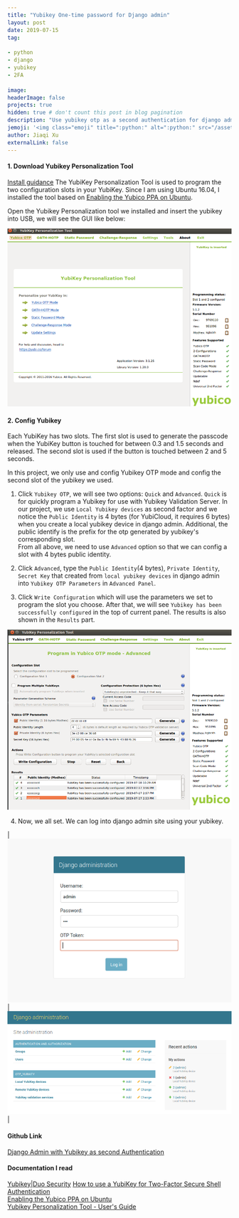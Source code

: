```yaml
---
title: "Yubikey One-time password for Django admin"
layout: post
date: 2019-07-15
tag:

- python
- django
- yubikey
- 2FA
 
image:
headerImage: false
projects: true
hidden: true # don't count this post in blog pagination
description: "Use yubikey otp as a second authentication for django admin"
jemoji: '<img class="emoji" title=":python:" alt=":python:" src="/assets/images/language_icon/python.png" height="20" width="20" align="absmiddle">'
author: Jiaqi Xu
externalLink: false
---
```


#### 1. Download Yubikey Personalization Tool
[Install guidance](https://www.yubico.com/products/services-software/personalization-tools/use/)
The YubiKey Personalization Tool is used to program the two configuration slots in your YubiKey.
Since I am using Ubuntu 16.04, I installed the tool based on [Enabling the Yubico PPA on Ubuntu](https://support.yubico.com/support/solutions/articles/15000010964-enabling-the-yubico-ppa-on-ubuntu).

Open the Yubikey Personalization tool we installed and insert the yubikey into USB, we will see the GUI like below:

![image](/assets/images/projects/yubikey_tool.png)

#### 2. Config Yubikey
Each YubiKey has two slots. The first slot is used to generate the passcode when the YubiKey button is touched for between 0.3 and 1.5 seconds and released. The second slot is used if the button is touched between 2 and 5 seconds. 

In this project, we only use and config Yubikey OTP mode and config the second slot of the yubikey we used.

1. Click `Yubikey OTP`, we will see two options: `Quick` and `Advanced`. `Quick` is for quickly program a Yubikey for use with Yubikey Validation Server. In our project, we use `Local Yubikey devices` as second factor and 
we notice the `Public Identity` is 4 bytes (for YubiCloud, it requires 6 bytes) when you create a local yubikey device in django admin. Additional, the public identify is the prefix for the otp generated by yubikey's corresponding slot.<br>
From all above, we need to use `Advanced` option so that we can config a slot with 4 bytes public identity.

2. Click `Advanced`, type the `Public Identity`(4 bytes), `Private Identity`, `Secret Key` that created from `local yubikey devices` in django admin into `Yubikey OTP Parameters` in `Advanced Panel`.

3. Click `Write Configuration` which will use the parameters we set to program the slot you choose.
After that, we will see `Yubikey has been successfully configured` in the top of current panel. The results is also shown in the `Results` part.

![image](/assets/images/projects/yubikey_otp_advanced.png)

4. Now, we all set. We can log into django admin site using your yubikey. 

|![image](/assets/images/projects/django_admin_yubikey.png)|![image](/assets/images/projects/loginwithyubikey.png)|

#### Github Link
[Django Admin with Yubikey as second Authentication](https://github.com/jiaqi-xu/Django-Admin-Yubikey)


#### Documentation I read
[Yubikey|Duo Security](https://duo.com/docs/yubikey)
[How to use a YubiKey for Two-Factor Secure Shell Authentication](https://www.linode.com/docs/security/authentication/how-to-use-yubikey-for-two-factor-ssh-authentication/)<br>
[Enabling the Yubico PPA on Ubuntu](https://support.yubico.com/support/solutions/articles/15000010964-enabling-the-yubico-ppa-on-ubuntu)<br>
[Yubikey Personalization Tool - User's Guide](https://www.yubico.com/wp-content/uploads/2016/03/YubiKeyPersonalizationToolUserGuideMarch2016.pdf)

